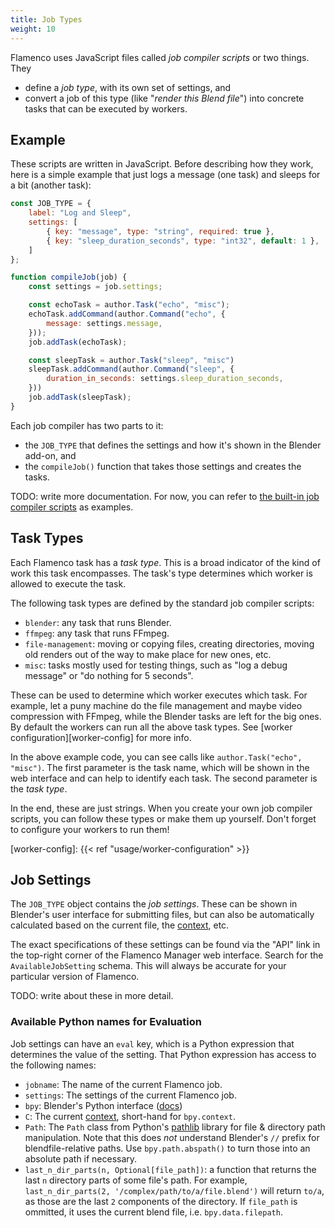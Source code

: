 ```yaml
---
title: Job Types
weight: 10
---
```


Flamenco uses JavaScript files called *job compiler scripts* or two things. They

- define a *job type*, with its own set of settings, and
- convert a job of this type (like "*render this Blend file*") into concrete
  tasks that can be executed by workers.

## Example

These scripts are written in JavaScript. Before describing how they work, here
is a simple example that just logs a message (one task) and sleeps for a bit
(another task):

```JavaScript
const JOB_TYPE = {
    label: "Log and Sleep",
    settings: [
        { key: "message", type: "string", required: true },
        { key: "sleep_duration_seconds", type: "int32", default: 1 },
    ]
};

function compileJob(job) {
    const settings = job.settings;

    const echoTask = author.Task("echo", "misc");
    echoTask.addCommand(author.Command("echo", {
        message: settings.message,
    }));
    job.addTask(echoTask);

    const sleepTask = author.Task("sleep", "misc")
    sleepTask.addCommand(author.Command("sleep", {
        duration_in_seconds: settings.sleep_duration_seconds,
    }))
    job.addTask(sleepTask);
}
```

Each job compiler has two parts to it:

- the `JOB_TYPE` that defines the settings and how it's shown in the Blender add-on, and
- the `compileJob()` function that takes those settings and creates the tasks.

TODO: write more documentation. For now, you can refer to [the built-in job
compiler scripts][built-in-scripts] as examples.

[built-in-scripts]: https://developer.blender.org/diffusion/F/browse/main/internal/manager/job_compilers/scripts/

## Task Types

Each Flamenco task has a *task type*. This is a broad indicator of the kind of
work this task encompasses. The task's type determines which worker is allowed
to execute the task.

The following task types are defined by the standard job compiler scripts:

- `blender`: any task that runs Blender.
- `ffmpeg`: any task that runs FFmpeg.
- `file-management`: moving or copying files, creating directories, moving old
  renders out of the way to make place for new ones, etc.
- `misc`: tasks mostly used for testing things, such as "log a debug message" or
  "do nothing for 5 seconds".

These can be used to determine which worker executes which task. For example,
let a puny machine do the file management and maybe video compression with
FFmpeg, while the Blender tasks are left for the big ones. By default the
workers can run all the above task types. See [worker
configuration][worker-config] for more info.

In the above example code, you can see calls like `author.Task("echo", "misc")`.
The first parameter is the task name, which will be shown in the web interface
and can help to identify each task. The second parameter is the *task type*.

In the end, these are just strings. When you create your own job compiler
scripts, you can follow these types or make them up yourself. Don't forget to
configure your workers to run them!

[worker-config]: {{< ref "usage/worker-configuration" >}}

## Job Settings

The `JOB_TYPE` object contains the *job settings*. These can be shown in
Blender's user interface for submitting files, but can also be automatically
calculated based on the current file, the [context][context], etc.

The exact specifications of these settings can be found via the "API" link in
the top-right corner of the Flamenco Manager web interface. Search for the
`AvailableJobSetting` schema. This will always be accurate for your particular
version of Flamenco.

TODO: write about these in more detail.

### Available Python names for Evaluation

Job settings can have an `eval` key, which is a Python expression that
determines the value of the setting. That Python expression has access to the
following names:

- `jobname`: The name of the current Flamenco job.
- `settings`: The settings of the current Flamenco job.
- `bpy`: Blender's Python interface ([docs][bpy])
- `C`: The current [context][context], short-hand for `bpy.context`.
- `Path`: The `Path` class from Python's [pathlib][pathlib] library for file &
  directory path manipulation. Note that this does *not* understand Blender's
  `//` prefix for blendfile-relative paths. Use `bpy.path.abspath()` to turn
  those into an absolute path if necessary.
- `last_n_dir_parts(n, Optional[file_path])`: a function that returns the last
  `n` directory parts of some file's path. For example,
  `last_n_dir_parts(2, '/complex/path/to/a/file.blend')` will return `to/a`, as
  those are the last `2` components of the directory. If `file_path` is
  ommitted, it uses the current blend file, i.e. `bpy.data.filepath`.


[bpy]: https://docs.blender.org/api/master/
[context]: https://docs.blender.org/api/master/bpy.context.html
[pathlib]: https://docs.python.org/3/library/pathlib.html
